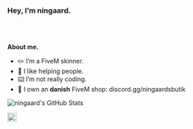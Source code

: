 <h3 title="hehehe"> Hey, I’m ningaard.</h3>

<br />
<br />

**About me.**
- ✏️ I’m a FiveM skinner.
- 🙂 I like helping people.
- ⌨️ I’m not really coding.
- 🛒 I own an **danish** FiveM shop: discord.gg/ningaardsbutik

<img src="https://github-readme-stats.vercel.app/api?username=ningaard&count_private=true&theme=dracula&title_color=FF0000&icon_color=FF0000&show_icons=true&hide=issues&border_color=FF0000&bg_color=404040)
" alt="ningaard's GitHub Stats">

<a href="https://discord.gg/ningaardsbutik">
  <img align="left" alt="My danish shop." width="21px" src="https://raw.githubusercontent.com/anuraghazra/anuraghazra/master/assets/discord-round.svg" />
</a>

